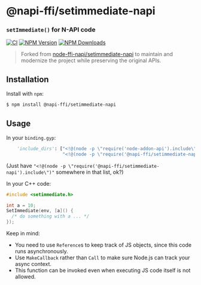 @napi-ffi/setimmediate-napi
===========================
### `setImmediate()` for N-API code

[![CI](https://github.com/napi-ffi/setimmediate-napi/actions/workflows/ci.yml/badge.svg)](https://github.com/napi-ffi/setimmediate-napi/actions/workflows/ci.yml)
[![NPM Version](https://img.shields.io/npm/v/@napi-ffi/setimmediate-napi.svg?style=flat)](https://npmjs.org/package/@napi-ffi/setimmediate-napi)
[![NPM Downloads](https://img.shields.io/npm/dm/@napi-ffi/setimmediate-napi.svg?style=flat)](https://npmjs.org/package/@napi-ffi/setimmediate-napi)

> Forked from [node-ffi-napi/setimmediate-napi](https://github.com/node-ffi-napi/setimmediate-napi) to maintain and modernize the project while preserving the original APIs.

Installation
------------

Install with `npm`:

``` bash
$ npm install @napi-ffi/setimmediate-napi
```

Usage
-----

In your `binding.gyp`:

```python
    'include_dirs': ["<!@(node -p \"require('node-addon-api').include\")",
                     "<!@(node -p \"require('@napi-ffi/setimmediate-napi').include\")"],
```

(Just have `"<!@(node -p \"require('@napi-ffi/setimmediate-napi').include\")"` somewhere in that list, ok?)

In your C++ code:

```c++
#include <setimmediate.h>

int a = 10;
SetImmediate(env, [a]() {
  /* do something with a ... */
});
```

Keep in mind:
- You need to use `Reference`s to keep track of JS objects, since this code runs asynchronously.
- Use `MakeCallback` rather than `Call` to make sure Node.js can track your async context.
- This function can be invoked even when executing JS code itself is not allowed.
